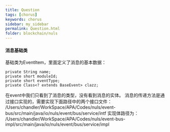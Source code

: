 ```yaml
---
title: Question
tags: [chorus]
keywords: chorus
sidebar: my_sidebar
permalink: Question.html
folder: blockchain/nuls
---
```


#### 消息基础类
基础类为EventItem，里面定义了消息的基本数据：
```
private String name;
private short moduleId;
private short eventType;
private Class<? extends BaseEvent> clazz;
```
在event中我们只看到了消息的类型，没有看到消息的实体。
消息的传递方法是通过接口实现的，需要实现下面路径中的两个接口文件：
/Users/chandler/WorkSpace/APA/Codes/nuls/event-bus/src/main/java/io/nuls/event/bus/service/intf
实现体路径为：
/Users/chandler/WorkSpace/APA/Codes/nuls/event-bus-impl/src/main/java/io/nuls/event/bus/service/impl


